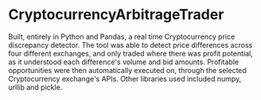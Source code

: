 # CryptocurrencyArbitrageTrader
Built, entirely in Python and Pandas, a real time Cryptocurrency price discrepancy detector. The tool was able to detect price differences across four different exchanges, and only traded where there was profit potential, as it understood each difference's volume and bid amounts. Profitable opportunities were then automatically executed on, through the selected Cryptocurrency exchange's APIs. Other libraries used included numpy, urllib and pickle.
